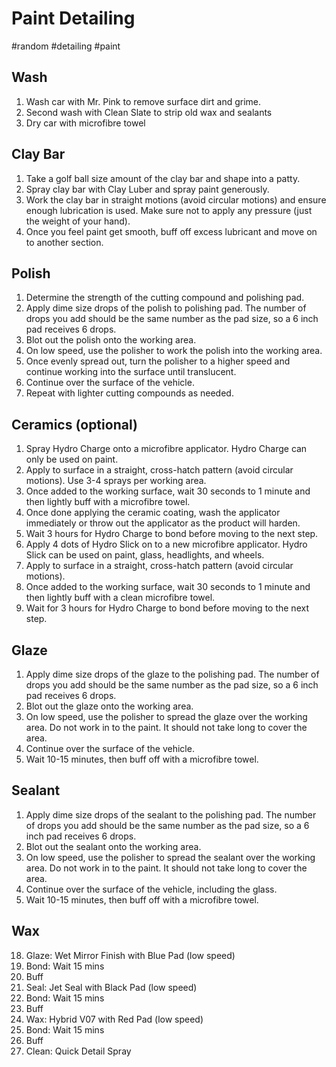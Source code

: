 # Paint Detailing
#random #detailing #paint

## Wash
1. Wash car with Mr. Pink to remove surface dirt and grime.
2. Second wash with Clean Slate to strip old wax and sealants
3. Dry car with microfibre towel

## Clay Bar
1. Take a golf ball size amount of the clay bar and shape into a patty.
2. Spray clay bar with Clay Luber and spray paint generously.
3. Work the clay bar in straight motions (avoid circular motions) and ensure enough lubrication is used. Make sure not to apply any pressure (just the weight of your hand).
4. Once you feel paint get smooth, buff off excess lubricant and move on to another section.

## Polish
1. Determine the strength of the cutting compound and polishing pad.
2. Apply dime size drops of the polish to polishing pad. The number of drops you add should be the same number as the pad size, so a 6 inch pad receives 6 drops.
3. Blot out the polish onto the working area.
4. On low speed, use the polisher to work the polish into the working area.
5. Once evenly spread out, turn the polisher to a higher speed and continue working into the surface until translucent.
6. Continue over the surface of the vehicle.
7. Repeat with lighter cutting compounds as needed.

## Ceramics (optional)
1. Spray Hydro Charge onto a microfibre applicator. Hydro Charge can only be used on paint.
2. Apply to surface in a straight, cross-hatch pattern (avoid circular motions). Use 3-4 sprays per working area.
3. Once added to the working surface, wait 30 seconds to 1 minute and then lightly buff with a microfibre towel.
4. Once done applying the ceramic coating, wash the applicator immediately or throw out the applicator as the product will harden.
5. Wait 3 hours for Hydro Charge to bond before moving to the next step.
6. Apply 4 dots of Hydro Slick on to a new microfibre applicator. Hydro Slick can be used on paint, glass, headlights, and wheels.
7. Apply to surface in a straight, cross-hatch pattern (avoid circular motions).
8. Once added to the working surface, wait 30 seconds to 1 minute and then lightly buff with a clean microfibre towel.
9. Wait for 3 hours for Hydro Charge to bond before moving to the next step.

## Glaze
1. Apply dime size drops of the glaze to the polishing pad. The number of drops you add should be the same number as the pad size, so a 6 inch pad receives 6 drops.
2. Blot out the glaze onto the working area.
3. On low speed, use the polisher to spread the glaze over the working area. Do not work in to the paint. It should not take long to cover the area.
4. Continue over the surface of the vehicle.
5. Wait 10-15 minutes, then buff off with a microfibre towel.

## Sealant
1. Apply dime size drops of the sealant to the polishing pad. The number of drops you add should be the same number as the pad size, so a 6 inch pad receives 6 drops.
2. Blot out the sealant onto the working area.
3. On low speed, use the polisher to spread the sealant over the working area. Do not work in to the paint. It should not take long to cover the area.
4. Continue over the surface of the vehicle, including the glass.
5. Wait 10-15 minutes, then buff off with a microfibre towel.

## Wax

18. Glaze: Wet Mirror Finish with Blue Pad (low speed)
19. Bond: Wait 15 mins
20. Buff
21. Seal: Jet Seal with Black Pad (low speed)
22. Bond: Wait 15 mins
23. Buff
24. Wax: Hybrid V07 with Red Pad (low speed)
25. Bond: Wait 15 mins
26. Buff
27. Clean: Quick Detail Spray